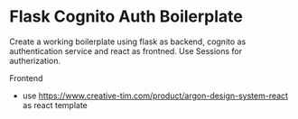 # Flask Cognito Auth Boilerplate

Create a working boilerplate using flask as backend, cognito as authentication service and react as frontned. Use Sessions for autherization. 

Frontend 
- use https://www.creative-tim.com/product/argon-design-system-react as react template
